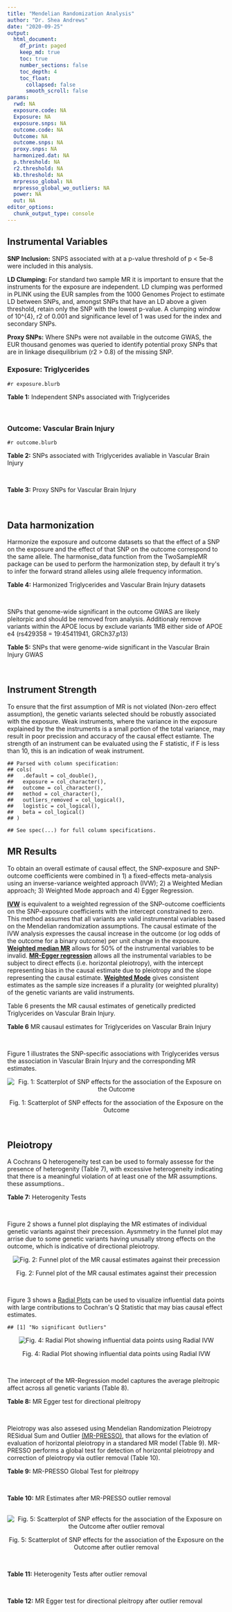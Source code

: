 ```yaml
---
title: "Mendelian Randomization Analysis"
author: "Dr. Shea Andrews"
date: "2020-09-25"
output:
  html_document:
    df_print: paged
    keep_md: true
    toc: true
    number_sections: false
    toc_depth: 4
    toc_float:
      collapsed: false
      smooth_scroll: false
params:
  rwd: NA
  exposure.code: NA
  Exposure: NA
  exposure.snps: NA
  outcome.code: NA
  Outcome: NA
  outcome.snps: NA
  proxy.snps: NA
  harmonized.dat: NA
  p.threshold: NA
  r2.threshold: NA
  kb.threshold: NA
  mrpresso_global: NA
  mrpresso_global_wo_outliers: NA
  power: NA
  out: NA
editor_options:
  chunk_output_type: console
---
```







## Instrumental Variables
**SNP Inclusion:** SNPS associated with at a p-value threshold of p < 5e-8 were included in this analysis.
<br>

**LD Clumping:** For standard two sample MR it is important to ensure that the instruments for the exposure are independent. LD clumping was performed in PLINK using the EUR samples from the 1000 Genomes Project to estimate LD between SNPs, and, amongst SNPs that have an LD above a given threshold, retain only the SNP with the lowest p-value. A clumping window of 10^{4}, r2 of 0.001 and significance level of 1 was used for the index and secondary SNPs.
<br>

**Proxy SNPs:** Where SNPs were not available in the outcome GWAS, the EUR thousand genomes was queried to identify potential proxy SNPs that are in linkage disequilibrium (r2 > 0.8) of the missing SNP.
<br>

### Exposure: Triglycerides
`#r exposure.blurb`
<br>

**Table 1:** Independent SNPs associated with Triglycerides
<div data-pagedtable="false">
  <script data-pagedtable-source type="application/json">
{"columns":[{"label":["SNP"],"name":[1],"type":["chr"],"align":["left"]},{"label":["CHROM"],"name":[2],"type":["dbl"],"align":["right"]},{"label":["POS"],"name":[3],"type":["dbl"],"align":["right"]},{"label":["REF"],"name":[4],"type":["chr"],"align":["left"]},{"label":["ALT"],"name":[5],"type":["chr"],"align":["left"]},{"label":["AF"],"name":[6],"type":["dbl"],"align":["right"]},{"label":["BETA"],"name":[7],"type":["dbl"],"align":["right"]},{"label":["SE"],"name":[8],"type":["dbl"],"align":["right"]},{"label":["Z"],"name":[9],"type":["dbl"],"align":["right"]},{"label":["P"],"name":[10],"type":["dbl"],"align":["right"]},{"label":["N"],"name":[11],"type":["dbl"],"align":["right"]},{"label":["TRAIT"],"name":[12],"type":["chr"],"align":["left"]}],"data":[{"1":"rs12748152","2":"1","3":"27138393","4":"C","5":"T","6":"0.0683714","7":"0.0372","8":"0.0059","9":"6.305085","10":"1.100e-09","11":"177761.5","12":"Triglycerides"},{"1":"rs17513135","2":"1","3":"40035686","4":"C","5":"T","6":"0.2500000","7":"0.0220","8":"0.0039","9":"5.641026","10":"1.633e-08","11":"174742.0","12":"Triglycerides"},{"1":"rs4587594","2":"1","3":"63133930","4":"G","5":"A","6":"0.3032340","7":"-0.0694","8":"0.0035","9":"-19.828600","10":"3.503e-82","11":"177772.0","12":"Triglycerides"},{"1":"rs1321257","2":"1","3":"230305312","4":"G","5":"A","6":"0.6400070","7":"-0.0402","8":"0.0034","9":"-11.823500","10":"5.986e-31","11":"177757.9","12":"Triglycerides"},{"1":"rs676210","2":"2","3":"21231524","4":"G","5":"A","6":"0.2314110","7":"-0.0733","8":"0.0039","9":"-18.794900","10":"3.284e-71","11":"177782.0","12":"Triglycerides"},{"1":"rs1260326","2":"2","3":"27730940","4":"T","5":"C","6":"0.6136610","7":"-0.1148","8":"0.0034","9":"-33.764700","10":"2.290e-239","11":"177765.0","12":"Triglycerides"},{"1":"rs13389219","2":"2","3":"165528876","4":"C","5":"T","6":"0.4034550","7":"-0.0271","8":"0.0034","9":"-7.970590","10":"2.598e-15","11":"177782.9","12":"Triglycerides"},{"1":"rs2972146","2":"2","3":"227100698","4":"G","5":"T","6":"0.6309740","7":"0.0281","8":"0.0034","9":"8.264706","10":"2.974e-15","11":"174703.9","12":"Triglycerides"},{"1":"rs10440120","2":"3","3":"12486964","4":"C","5":"A","6":"0.1655080","7":"-0.0306","8":"0.0044","9":"-6.954550","10":"5.343e-11","11":"174886.1","12":"Triglycerides"},{"1":"rs645040","2":"3","3":"135926622","4":"G","5":"T","6":"0.8208850","7":"0.0293","8":"0.0040","9":"7.325000","10":"1.830e-12","11":"177779.0","12":"Triglycerides"},{"1":"rs6831256","2":"4","3":"3473139","4":"A","5":"G","6":"0.3971880","7":"0.0258","8":"0.0035","9":"7.371429","10":"1.602e-12","11":"177494.9","12":"Triglycerides"},{"1":"rs442177","2":"4","3":"88030261","4":"G","5":"T","6":"0.5364790","7":"0.0309","8":"0.0033","9":"9.363636","10":"1.316e-18","11":"177798.0","12":"Triglycerides"},{"1":"rs9686661","2":"5","3":"55861786","4":"C","5":"T","6":"0.1487860","7":"0.0379","8":"0.0044","9":"8.613636","10":"2.541e-16","11":"177050.0","12":"Triglycerides"},{"1":"rs6882076","2":"5","3":"156390297","4":"T","5":"C","6":"0.6327160","7":"0.0286","8":"0.0035","9":"8.171429","10":"1.513e-15","11":"177778.0","12":"Triglycerides"},{"1":"rs2239520","2":"6","3":"31088922","4":"G","5":"A","6":"0.3906190","7":"-0.0236","8":"0.0037","9":"-6.378380","10":"4.144e-10","11":"151047.0","12":"Triglycerides"},{"1":"rs2247056","2":"6","3":"31265490","4":"T","5":"C","6":"0.7218780","7":"0.0378","8":"0.0039","9":"9.692308","10":"3.861e-21","11":"174062.0","12":"Triglycerides"},{"1":"rs998584","2":"6","3":"43757896","4":"C","5":"A","6":"0.4905450","7":"0.0293","8":"0.0037","9":"7.918919","10":"3.424e-15","11":"174573.0","12":"Triglycerides"},{"1":"rs719726","2":"6","3":"127414801","4":"C","5":"T","6":"0.5999630","7":"0.0199","8":"0.0035","9":"5.685714","10":"2.486e-08","11":"168319.0","12":"Triglycerides"},{"1":"rs634869","2":"6","3":"139831757","4":"T","5":"C","6":"0.5747460","7":"-0.0272","8":"0.0033","9":"-8.242420","10":"1.776e-14","11":"177755.0","12":"Triglycerides"},{"1":"rs2665357","2":"6","3":"160848167","4":"A","5":"C","6":"0.5193360","7":"0.0212","8":"0.0033","9":"6.424242","10":"8.327e-10","11":"172850.0","12":"Triglycerides"},{"1":"rs4719841","2":"7","3":"25997536","4":"A","5":"G","6":"0.4108890","7":"0.0232","8":"0.0034","9":"6.823529","10":"8.864e-11","11":"177774.9","12":"Triglycerides"},{"1":"rs11974409","2":"7","3":"72989390","4":"A","5":"G","6":"0.1816990","7":"-0.0899","8":"0.0042","9":"-21.404800","10":"1.360e-100","11":"177786.0","12":"Triglycerides"},{"1":"rs38855","2":"7","3":"116358044","4":"A","5":"G","6":"0.4712940","7":"-0.0187","8":"0.0033","9":"-5.666670","10":"2.109e-08","11":"177825.0","12":"Triglycerides"},{"1":"rs287621","2":"7","3":"130435181","4":"T","5":"C","6":"0.7140010","7":"-0.0222","8":"0.0037","9":"-6.000000","10":"7.671e-09","11":"177813.0","12":"Triglycerides"},{"1":"rs6995541","2":"8","3":"10671260","4":"A","5":"G","6":"0.2336240","7":"0.0265","8":"0.0037","9":"7.162162","10":"1.343e-12","11":"177486.0","12":"Triglycerides"},{"1":"rs12676857","2":"8","3":"18266572","4":"T","5":"C","6":"0.1436090","7":"0.0332","8":"0.0046","9":"7.217391","10":"7.291e-12","11":"177732.0","12":"Triglycerides"},{"1":"rs12678919","2":"8","3":"19844222","4":"A","5":"G","6":"0.0681239","7":"-0.1702","8":"0.0056","9":"-30.392900","10":"1.820e-199","11":"177749.9","12":"Triglycerides"},{"1":"rs4738684","2":"8","3":"59393273","4":"A","5":"G","6":"0.6075010","7":"-0.0205","8":"0.0035","9":"-5.857140","10":"8.819e-09","11":"177790.0","12":"Triglycerides"},{"1":"rs2954022","2":"8","3":"126482621","4":"C","5":"A","6":"0.5114630","7":"-0.0780","8":"0.0033","9":"-23.636400","10":"2.230e-113","11":"177750.0","12":"Triglycerides"},{"1":"rs1832007","2":"10","3":"5254847","4":"A","5":"G","6":"0.1247280","7":"-0.0327","8":"0.0047","9":"-6.957450","10":"1.718e-12","11":"177504.0","12":"Triglycerides"},{"1":"rs10761762","2":"10","3":"65184717","4":"T","5":"C","6":"0.4990900","7":"-0.0270","8":"0.0033","9":"-8.181820","10":"1.061e-17","11":"177823.0","12":"Triglycerides"},{"1":"rs2068888","2":"10","3":"94839642","4":"G","5":"A","6":"0.4735120","7":"-0.0241","8":"0.0034","9":"-7.088240","10":"1.682e-11","11":"177712.0","12":"Triglycerides"},{"1":"rs2250802","2":"10","3":"113921354","4":"G","5":"A","6":"0.7334790","7":"0.0230","8":"0.0037","9":"6.216216","10":"1.210e-10","11":"174733.9","12":"Triglycerides"},{"1":"rs10501321","2":"11","3":"47294626","4":"T","5":"C","6":"0.3212210","7":"-0.0216","8":"0.0035","9":"-6.171430","10":"1.412e-08","11":"177680.0","12":"Triglycerides"},{"1":"rs174535","2":"11","3":"61551356","4":"T","5":"C","6":"0.3609590","7":"0.0470","8":"0.0034","9":"13.823529","10":"1.733e-41","11":"177772.9","12":"Triglycerides"},{"1":"rs11820504","2":"11","3":"116529442","4":"T","5":"C","6":"0.1807930","7":"0.0604","8":"0.0044","9":"13.727273","10":"1.095e-39","11":"172813.0","12":"Triglycerides"},{"1":"rs10790162","2":"11","3":"116639104","4":"A","5":"G","6":"0.9306210","7":"-0.2305","8":"0.0065","9":"-35.461500","10":"1.100e-249","11":"177771.1","12":"Triglycerides"},{"1":"rs11613352","2":"12","3":"57792580","4":"C","5":"T","6":"0.2251730","7":"-0.0280","8":"0.0039","9":"-7.179490","10":"9.397e-14","11":"177799.0","12":"Triglycerides"},{"1":"rs11057408","2":"12","3":"124464836","4":"G","5":"T","6":"0.3253360","7":"-0.0258","8":"0.0035","9":"-7.371430","10":"2.049e-12","11":"174454.0","12":"Triglycerides"},{"1":"rs16948098","2":"15","3":"44219607","4":"G","5":"A","6":"0.0370102","7":"0.0800","8":"0.0089","9":"8.988764","10":"4.838e-17","11":"163328.2","12":"Triglycerides"},{"1":"rs2043085","2":"15","3":"58680954","4":"T","5":"C","6":"0.6610970","7":"-0.0327","8":"0.0034","9":"-9.617650","10":"7.809e-20","11":"176147.0","12":"Triglycerides"},{"1":"rs588136","2":"15","3":"58730498","4":"C","5":"T","6":"0.7867110","7":"-0.0495","8":"0.0041","9":"-12.073200","10":"3.365e-30","11":"176173.0","12":"Triglycerides"},{"1":"rs3198697","2":"16","3":"15129940","4":"C","5":"T","6":"0.3839030","7":"-0.0198","8":"0.0034","9":"-5.823530","10":"2.207e-08","11":"175934.1","12":"Triglycerides"},{"1":"rs749671","2":"16","3":"31088347","4":"G","5":"A","6":"0.3477070","7":"-0.0211","8":"0.0034","9":"-6.205880","10":"6.106e-10","11":"176205.1","12":"Triglycerides"},{"1":"rs1800775","2":"16","3":"56995236","4":"C","5":"A","6":"0.5121820","7":"-0.0396","8":"0.0035","9":"-11.314300","10":"1.332e-26","11":"172715.0","12":"Triglycerides"},{"1":"rs8077889","2":"17","3":"41878166","4":"A","5":"C","6":"0.1884530","7":"0.0252","8":"0.0042","9":"6.000000","10":"9.879e-09","11":"176194.0","12":"Triglycerides"},{"1":"rs7248104","2":"19","3":"7224431","4":"G","5":"A","6":"0.4124030","7":"-0.0222","8":"0.0034","9":"-6.529410","10":"5.045e-10","11":"176083.0","12":"Triglycerides"},{"1":"rs10401969","2":"19","3":"19407718","4":"T","5":"C","6":"0.0710134","7":"-0.1210","8":"0.0065","9":"-18.615400","10":"9.702e-70","11":"176172.7","12":"Triglycerides"},{"1":"rs731839","2":"19","3":"33899065","4":"G","5":"A","6":"0.6709000","7":"-0.0224","8":"0.0036","9":"-6.222220","10":"2.651e-09","11":"176161.1","12":"Triglycerides"},{"1":"rs439401","2":"19","3":"45414451","4":"T","5":"C","6":"0.6390100","7":"0.0659","8":"0.0038","9":"17.342105","10":"1.423e-66","11":"152584.0","12":"Triglycerides"},{"1":"rs3760627","2":"19","3":"45457180","4":"T","5":"C","6":"0.4941460","7":"0.0189","8":"0.0034","9":"5.558824","10":"5.293e-09","11":"176200.9","12":"Triglycerides"},{"1":"rs6029143","2":"20","3":"39118662","4":"C","5":"T","6":"0.0446137","7":"-0.0388","8":"0.0071","9":"-5.464790","10":"4.933e-08","11":"176256.9","12":"Triglycerides"},{"1":"rs4810479","2":"20","3":"44545048","4":"C","5":"T","6":"0.7471790","7":"-0.0474","8":"0.0038","9":"-12.473700","10":"2.067e-34","11":"176191.9","12":"Triglycerides"},{"1":"rs3761445","2":"22","3":"38595411","4":"G","5":"A","6":"0.6132420","7":"0.0232","8":"0.0034","9":"6.823529","10":"8.062e-12","11":"175846.1","12":"Triglycerides"}],"options":{"columns":{"min":{},"max":[10]},"rows":{"min":[10],"max":[10]},"pages":{}}}
  </script>
</div>
<br>

### Outcome: Vascular Brain Injury
`#r outcome.blurb`
<br>

**Table 2:** SNPs associated with Triglycerides avaliable in Vascular Brain Injury
<div data-pagedtable="false">
  <script data-pagedtable-source type="application/json">
{"columns":[{"label":["SNP"],"name":[1],"type":["chr"],"align":["left"]},{"label":["CHROM"],"name":[2],"type":["dbl"],"align":["right"]},{"label":["POS"],"name":[3],"type":["dbl"],"align":["right"]},{"label":["REF"],"name":[4],"type":["chr"],"align":["left"]},{"label":["ALT"],"name":[5],"type":["chr"],"align":["left"]},{"label":["AF"],"name":[6],"type":["dbl"],"align":["right"]},{"label":["BETA"],"name":[7],"type":["dbl"],"align":["right"]},{"label":["SE"],"name":[8],"type":["dbl"],"align":["right"]},{"label":["Z"],"name":[9],"type":["dbl"],"align":["right"]},{"label":["P"],"name":[10],"type":["dbl"],"align":["right"]},{"label":["N"],"name":[11],"type":["dbl"],"align":["right"]},{"label":["TRAIT"],"name":[12],"type":["chr"],"align":["left"]}],"data":[{"1":"rs12748152","2":"1","3":"27138393","4":"C","5":"T","6":"0.0746","7":"-0.1693","8":"0.1137","9":"-1.48900616","10":"0.13660","11":"2764","12":"Vascular_Brain_Injury"},{"1":"rs17513135","2":"1","3":"40035686","4":"C","5":"T","6":"0.2320","7":"-0.0384","8":"0.0676","9":"-0.56804734","10":"0.56990","11":"2764","12":"Vascular_Brain_Injury"},{"1":"rs4587594","2":"1","3":"63133930","4":"G","5":"A","6":"0.3336","7":"0.1480","8":"0.0616","9":"2.40259740","10":"0.01618","11":"2764","12":"Vascular_Brain_Injury"},{"1":"rs1321257","2":"1","3":"230305312","4":"G","5":"A","6":"0.6157","7":"0.0276","8":"0.0607","9":"0.45469522","10":"0.64930","11":"2764","12":"Vascular_Brain_Injury"},{"1":"rs676210","2":"2","3":"21231524","4":"G","5":"A","6":"0.2123","7":"0.0731","8":"0.0689","9":"1.06095791","10":"0.28880","11":"2764","12":"Vascular_Brain_Injury"},{"1":"rs1260326","2":"2","3":"27730940","4":"T","5":"C","6":"0.5776","7":"-0.0650","8":"0.0582","9":"-1.11684000","10":"0.26410","11":"2764","12":"Vascular_Brain_Injury"},{"1":"rs13389219","2":"2","3":"165528876","4":"C","5":"T","6":"0.3907","7":"0.1012","8":"0.0589","9":"1.71816638","10":"0.08553","11":"2764","12":"Vascular_Brain_Injury"},{"1":"rs2972146","2":"2","3":"227100698","4":"G","5":"T","6":"0.6416","7":"-0.0408","8":"0.0597","9":"-0.68341709","10":"0.49460","11":"2764","12":"Vascular_Brain_Injury"},{"1":"rs10440120","2":"3","3":"12486964","4":"C","5":"A","6":"0.1658","7":"-0.0029","8":"0.0775","9":"-0.03741935","10":"0.97020","11":"2764","12":"Vascular_Brain_Injury"},{"1":"rs6831256","2":"4","3":"3473139","4":"A","5":"G","6":"0.4262","7":"0.0326","8":"0.0582","9":"0.56013700","10":"0.57600","11":"2764","12":"Vascular_Brain_Injury"},{"1":"rs442177","2":"4","3":"88030261","4":"G","5":"T","6":"0.6073","7":"-0.1170","8":"0.0590","9":"-1.98305085","10":"0.04744","11":"2764","12":"Vascular_Brain_Injury"},{"1":"rs9686661","2":"5","3":"55861786","4":"C","5":"T","6":"0.1934","7":"0.0278","8":"0.0741","9":"0.37516869","10":"0.70740","11":"2764","12":"Vascular_Brain_Injury"},{"1":"rs6882076","2":"5","3":"156390297","4":"T","5":"C","6":"0.6490","7":"0.0043","8":"0.0609","9":"0.07060760","10":"0.94420","11":"2764","12":"Vascular_Brain_Injury"},{"1":"rs2239520","2":"6","3":"31088922","4":"G","5":"A","6":"0.4102","7":"-0.0976","8":"0.0611","9":"-1.59738134","10":"0.10980","11":"2764","12":"Vascular_Brain_Injury"},{"1":"rs2247056","2":"6","3":"31265490","4":"T","5":"C","6":"0.7403","7":"-0.1202","8":"0.0714","9":"-1.68347000","10":"0.09232","11":"2764","12":"Vascular_Brain_Injury"},{"1":"rs998584","2":"6","3":"43757896","4":"C","5":"A","6":"0.4843","7":"0.0424","8":"0.0672","9":"0.63095238","10":"0.52770","11":"2764","12":"Vascular_Brain_Injury"},{"1":"rs719726","2":"6","3":"127414801","4":"C","5":"T","6":"0.5595","7":"-0.0413","8":"0.0596","9":"-0.69295302","10":"0.48880","11":"2764","12":"Vascular_Brain_Injury"},{"1":"rs634869","2":"6","3":"139831757","4":"T","5":"C","6":"0.5946","7":"0.0648","8":"0.0587","9":"1.10392000","10":"0.26960","11":"2764","12":"Vascular_Brain_Injury"},{"1":"rs2665357","2":"6","3":"160848167","4":"A","5":"C","6":"0.4982","7":"-0.0145","8":"0.0576","9":"-0.25173600","10":"0.80080","11":"2764","12":"Vascular_Brain_Injury"},{"1":"rs4719841","2":"7","3":"25997536","4":"A","5":"G","6":"0.4086","7":"0.0096","8":"0.0574","9":"0.16724700","10":"0.86690","11":"2764","12":"Vascular_Brain_Injury"},{"1":"rs11974409","2":"7","3":"72989390","4":"A","5":"G","6":"0.1898","7":"0.0014","8":"0.0743","9":"0.01884250","10":"0.98460","11":"2764","12":"Vascular_Brain_Injury"},{"1":"rs38855","2":"7","3":"116358044","4":"A","5":"G","6":"0.4697","7":"-0.0690","8":"0.0576","9":"-1.19792000","10":"0.23050","11":"2764","12":"Vascular_Brain_Injury"},{"1":"rs287621","2":"7","3":"130435181","4":"T","5":"C","6":"0.7164","7":"0.0561","8":"0.0664","9":"0.84488000","10":"0.39790","11":"2764","12":"Vascular_Brain_Injury"},{"1":"rs6995541","2":"8","3":"10671260","4":"A","5":"G","6":"0.3318","7":"0.0512","8":"0.0639","9":"0.80125200","10":"0.42280","11":"2764","12":"Vascular_Brain_Injury"},{"1":"rs12676857","2":"8","3":"18266572","4":"T","5":"C","6":"0.1468","7":"-0.0795","8":"0.0834","9":"-0.95323700","10":"0.34050","11":"2764","12":"Vascular_Brain_Injury"},{"1":"rs12678919","2":"8","3":"19844222","4":"A","5":"G","6":"0.0947","7":"-0.1608","8":"0.1001","9":"-1.60639000","10":"0.10810","11":"2764","12":"Vascular_Brain_Injury"},{"1":"rs2954022","2":"8","3":"126482621","4":"C","5":"A","6":"0.4605","7":"0.0288","8":"0.0588","9":"0.48979592","10":"0.62400","11":"2764","12":"Vascular_Brain_Injury"},{"1":"rs1832007","2":"10","3":"5254847","4":"A","5":"G","6":"0.1396","7":"-0.1436","8":"0.0830","9":"-1.73012000","10":"0.08368","11":"2764","12":"Vascular_Brain_Injury"},{"1":"rs10761762","2":"10","3":"65184717","4":"T","5":"C","6":"0.4830","7":"-0.0683","8":"0.0580","9":"-1.17759000","10":"0.23890","11":"2764","12":"Vascular_Brain_Injury"},{"1":"rs2068888","2":"10","3":"94839642","4":"G","5":"A","6":"0.4476","7":"0.0261","8":"0.0585","9":"0.44615385","10":"0.65530","11":"2764","12":"Vascular_Brain_Injury"},{"1":"rs2250802","2":"10","3":"113921354","4":"G","5":"A","6":"0.7073","7":"0.0467","8":"0.0625","9":"0.74720000","10":"0.45540","11":"2764","12":"Vascular_Brain_Injury"},{"1":"rs10501321","2":"11","3":"47294626","4":"T","5":"C","6":"0.3062","7":"-0.0791","8":"0.0634","9":"-1.24763000","10":"0.21200","11":"2764","12":"Vascular_Brain_Injury"},{"1":"rs174535","2":"11","3":"61551356","4":"T","5":"C","6":"0.3421","7":"-0.0752","8":"0.0612","9":"-1.22876000","10":"0.21890","11":"2764","12":"Vascular_Brain_Injury"},{"1":"rs11820504","2":"11","3":"116529442","4":"T","5":"C","6":"0.1764","7":"-0.0772","8":"0.0773","9":"-0.99870600","10":"0.31780","11":"2764","12":"Vascular_Brain_Injury"},{"1":"rs10790162","2":"11","3":"116639104","4":"A","5":"G","6":"0.9312","7":"0.0340","8":"0.1187","9":"0.28643600","10":"0.77460","11":"2764","12":"Vascular_Brain_Injury"},{"1":"rs11613352","2":"12","3":"57792580","4":"C","5":"T","6":"0.2369","7":"-0.0309","8":"0.0676","9":"-0.45710059","10":"0.64800","11":"2764","12":"Vascular_Brain_Injury"},{"1":"rs11057408","2":"12","3":"124464836","4":"G","5":"T","6":"0.3425","7":"-0.0270","8":"0.0604","9":"-0.44701987","10":"0.65520","11":"2764","12":"Vascular_Brain_Injury"},{"1":"rs16948098","2":"15","3":"44219607","4":"G","5":"A","6":"0.0457","7":"-0.0966","8":"0.1425","9":"-0.67789474","10":"0.49800","11":"2764","12":"Vascular_Brain_Injury"},{"1":"rs2043085","2":"15","3":"58680954","4":"T","5":"C","6":"0.6366","7":"0.0216","8":"0.0597","9":"0.36180900","10":"0.71740","11":"2764","12":"Vascular_Brain_Injury"},{"1":"rs588136","2":"15","3":"58730498","4":"C","5":"T","6":"0.7921","7":"-0.0809","8":"0.0714","9":"-1.13305322","10":"0.25690","11":"2764","12":"Vascular_Brain_Injury"},{"1":"rs3198697","2":"16","3":"15129940","4":"C","5":"T","6":"0.4176","7":"-0.0347","8":"0.0581","9":"-0.59724613","10":"0.54990","11":"2764","12":"Vascular_Brain_Injury"},{"1":"rs749671","2":"16","3":"31088347","4":"G","5":"A","6":"0.3976","7":"0.0348","8":"0.0590","9":"0.58983051","10":"0.55540","11":"2764","12":"Vascular_Brain_Injury"},{"1":"rs1800775","2":"16","3":"56995236","4":"C","5":"A","6":"0.4953","7":"0.0022","8":"0.0570","9":"0.03859649","10":"0.96890","11":"2764","12":"Vascular_Brain_Injury"},{"1":"rs8077889","2":"17","3":"41878166","4":"A","5":"C","6":"0.2230","7":"-0.1643","8":"0.0719","9":"-2.28512000","10":"0.02223","11":"2764","12":"Vascular_Brain_Injury"},{"1":"rs7248104","2":"19","3":"7224431","4":"G","5":"A","6":"0.4061","7":"0.0230","8":"0.0584","9":"0.39383562","10":"0.69410","11":"2764","12":"Vascular_Brain_Injury"},{"1":"rs10401969","2":"19","3":"19407718","4":"T","5":"C","6":"0.0692","7":"-0.2437","8":"0.3483","9":"-0.69968400","10":"0.48410","11":"2764","12":"Vascular_Brain_Injury"},{"1":"rs731839","2":"19","3":"33899065","4":"G","5":"A","6":"0.6636","7":"-0.0167","8":"0.0616","9":"-0.27110390","10":"0.78620","11":"2764","12":"Vascular_Brain_Injury"},{"1":"rs439401","2":"19","3":"45414451","4":"T","5":"C","6":"0.7145","7":"-0.0879","8":"0.0650","9":"-1.35231000","10":"0.17660","11":"2764","12":"Vascular_Brain_Injury"},{"1":"rs3760627","2":"19","3":"45457180","4":"T","5":"C","6":"0.4758","7":"0.0136","8":"0.0560","9":"0.24285700","10":"0.80830","11":"2764","12":"Vascular_Brain_Injury"},{"1":"rs6029143","2":"20","3":"39118662","4":"C","5":"T","6":"0.0731","7":"-0.0431","8":"0.1127","9":"-0.38243123","10":"0.70210","11":"2764","12":"Vascular_Brain_Injury"},{"1":"rs4810479","2":"20","3":"44545048","4":"C","5":"T","6":"0.7373","7":"0.0250","8":"0.0657","9":"0.38051750","10":"0.70410","11":"2764","12":"Vascular_Brain_Injury"},{"1":"rs3761445","2":"22","3":"38595411","4":"G","5":"A","6":"0.6056","7":"0.0314","8":"0.0583","9":"0.53859348","10":"0.58980","11":"2764","12":"Vascular_Brain_Injury"},{"1":"rs645040","2":"NA","3":"NA","4":"NA","5":"NA","6":"NA","7":"NA","8":"NA","9":"NA","10":"NA","11":"NA","12":"NA"},{"1":"rs4738684","2":"NA","3":"NA","4":"NA","5":"NA","6":"NA","7":"NA","8":"NA","9":"NA","10":"NA","11":"NA","12":"NA"}],"options":{"columns":{"min":{},"max":[10]},"rows":{"min":[10],"max":[10]},"pages":{}}}
  </script>
</div>
<br>

**Table 3:** Proxy SNPs for Vascular Brain Injury
<div data-pagedtable="false">
  <script data-pagedtable-source type="application/json">
{"columns":[{"label":["target_snp"],"name":[1],"type":["chr"],"align":["left"]},{"label":["proxy_snp"],"name":[2],"type":["chr"],"align":["left"]},{"label":["ld.r2"],"name":[3],"type":["dbl"],"align":["right"]},{"label":["Dprime"],"name":[4],"type":["dbl"],"align":["right"]},{"label":["PHASE"],"name":[5],"type":["chr"],"align":["left"]},{"label":["X12"],"name":[6],"type":["lgl"],"align":["right"]},{"label":["CHROM"],"name":[7],"type":["dbl"],"align":["right"]},{"label":["POS"],"name":[8],"type":["dbl"],"align":["right"]},{"label":["REF.proxy"],"name":[9],"type":["chr"],"align":["left"]},{"label":["ALT.proxy"],"name":[10],"type":["chr"],"align":["left"]},{"label":["AF"],"name":[11],"type":["dbl"],"align":["right"]},{"label":["BETA"],"name":[12],"type":["dbl"],"align":["right"]},{"label":["SE"],"name":[13],"type":["dbl"],"align":["right"]},{"label":["Z"],"name":[14],"type":["dbl"],"align":["right"]},{"label":["P"],"name":[15],"type":["dbl"],"align":["right"]},{"label":["N"],"name":[16],"type":["dbl"],"align":["right"]},{"label":["TRAIT"],"name":[17],"type":["chr"],"align":["left"]},{"label":["ref"],"name":[18],"type":["chr"],"align":["left"]},{"label":["ref.proxy"],"name":[19],"type":["chr"],"align":["left"]},{"label":["alt"],"name":[20],"type":["chr"],"align":["left"]},{"label":["alt.proxy"],"name":[21],"type":["chr"],"align":["left"]},{"label":["ALT"],"name":[22],"type":["chr"],"align":["left"]},{"label":["REF"],"name":[23],"type":["chr"],"align":["left"]},{"label":["proxy.outcome"],"name":[24],"type":["lgl"],"align":["right"]}],"data":[{"1":"rs645040","2":"rs687339","3":"0.983172","4":"0.994344","5":"GC/TT","6":"NA","7":"3","8":"135932359","9":"C","10":"T","11":"0.7680","12":"-0.0290","13":"0.0676","14":"-0.4289941","15":"0.6679","16":"2764","17":"Vascular_Brain_Injury","18":"G","19":"C","20":"T","21":"T","22":"T","23":"G","24":"TRUE"},{"1":"rs4738684","2":"rs9297994","3":"1.000000","4":"1.000000","5":"AG/GA","6":"NA","7":"8","8":"59392324","9":"G","10":"A","11":"0.6573","12":"0.0149","13":"0.0609","14":"0.2446634","15":"0.8073","16":"2764","17":"Vascular_Brain_Injury","18":"A","19":"G","20":"G","21":"A","22":"G","23":"A","24":"TRUE"}],"options":{"columns":{"min":{},"max":[10]},"rows":{"min":[10],"max":[10]},"pages":{}}}
  </script>
</div>
<br>

## Data harmonization
Harmonize the exposure and outcome datasets so that the effect of a SNP on the exposure and the effect of that SNP on the outcome correspond to the same allele. The harmonise_data function from the TwoSampleMR package can be used to perform the harmonization step, by default it try's to infer the forward strand alleles using allele frequency information.
<br>

**Table 4:** Harmonized Triglycerides and Vascular Brain Injury datasets
<div data-pagedtable="false">
  <script data-pagedtable-source type="application/json">
{"columns":[{"label":["SNP"],"name":[1],"type":["chr"],"align":["left"]},{"label":["effect_allele.exposure"],"name":[2],"type":["chr"],"align":["left"]},{"label":["other_allele.exposure"],"name":[3],"type":["chr"],"align":["left"]},{"label":["effect_allele.outcome"],"name":[4],"type":["chr"],"align":["left"]},{"label":["other_allele.outcome"],"name":[5],"type":["chr"],"align":["left"]},{"label":["beta.exposure"],"name":[6],"type":["dbl"],"align":["right"]},{"label":["beta.outcome"],"name":[7],"type":["dbl"],"align":["right"]},{"label":["eaf.exposure"],"name":[8],"type":["dbl"],"align":["right"]},{"label":["eaf.outcome"],"name":[9],"type":["dbl"],"align":["right"]},{"label":["remove"],"name":[10],"type":["lgl"],"align":["right"]},{"label":["palindromic"],"name":[11],"type":["lgl"],"align":["right"]},{"label":["ambiguous"],"name":[12],"type":["lgl"],"align":["right"]},{"label":["id.outcome"],"name":[13],"type":["chr"],"align":["left"]},{"label":["chr.outcome"],"name":[14],"type":["dbl"],"align":["right"]},{"label":["pos.outcome"],"name":[15],"type":["dbl"],"align":["right"]},{"label":["se.outcome"],"name":[16],"type":["dbl"],"align":["right"]},{"label":["z.outcome"],"name":[17],"type":["dbl"],"align":["right"]},{"label":["pval.outcome"],"name":[18],"type":["dbl"],"align":["right"]},{"label":["samplesize.outcome"],"name":[19],"type":["dbl"],"align":["right"]},{"label":["outcome"],"name":[20],"type":["chr"],"align":["left"]},{"label":["mr_keep.outcome"],"name":[21],"type":["lgl"],"align":["right"]},{"label":["pval_origin.outcome"],"name":[22],"type":["chr"],"align":["left"]},{"label":["chr.exposure"],"name":[23],"type":["dbl"],"align":["right"]},{"label":["pos.exposure"],"name":[24],"type":["dbl"],"align":["right"]},{"label":["se.exposure"],"name":[25],"type":["dbl"],"align":["right"]},{"label":["z.exposure"],"name":[26],"type":["dbl"],"align":["right"]},{"label":["pval.exposure"],"name":[27],"type":["dbl"],"align":["right"]},{"label":["samplesize.exposure"],"name":[28],"type":["dbl"],"align":["right"]},{"label":["exposure"],"name":[29],"type":["chr"],"align":["left"]},{"label":["mr_keep.exposure"],"name":[30],"type":["lgl"],"align":["right"]},{"label":["pval_origin.exposure"],"name":[31],"type":["chr"],"align":["left"]},{"label":["id.exposure"],"name":[32],"type":["chr"],"align":["left"]},{"label":["action"],"name":[33],"type":["dbl"],"align":["right"]},{"label":["mr_keep"],"name":[34],"type":["lgl"],"align":["right"]},{"label":["pt"],"name":[35],"type":["dbl"],"align":["right"]},{"label":["pleitropy_keep"],"name":[36],"type":["lgl"],"align":["right"]},{"label":["mrpresso_RSSobs"],"name":[37],"type":["lgl"],"align":["right"]},{"label":["mrpresso_pval"],"name":[38],"type":["lgl"],"align":["right"]},{"label":["mrpresso_keep"],"name":[39],"type":["lgl"],"align":["right"]}],"data":[{"1":"rs10401969","2":"C","3":"T","4":"C","5":"T","6":"-0.1210","7":"-0.2437","8":"0.0710134","9":"0.0692","10":"FALSE","11":"FALSE","12":"FALSE","13":"fo2A8Y","14":"19","15":"19407718","16":"0.3483","17":"-0.69968400","18":"0.48410","19":"2764","20":"Beecham2014vbiany","21":"TRUE","22":"reported","23":"19","24":"19407718","25":"0.0065","26":"-18.615400","27":"9.702e-70","28":"176172.7","29":"Willer2013tg","30":"TRUE","31":"reported","32":"WbqEZh","33":"2","34":"TRUE","35":"5e-08","36":"TRUE","37":"NA","38":"NA","39":"TRUE"},{"1":"rs10440120","2":"A","3":"C","4":"A","5":"C","6":"-0.0306","7":"-0.0029","8":"0.1655080","9":"0.1658","10":"FALSE","11":"FALSE","12":"FALSE","13":"fo2A8Y","14":"3","15":"12486964","16":"0.0775","17":"-0.03741935","18":"0.97020","19":"2764","20":"Beecham2014vbiany","21":"TRUE","22":"reported","23":"3","24":"12486964","25":"0.0044","26":"-6.954550","27":"5.343e-11","28":"174886.1","29":"Willer2013tg","30":"TRUE","31":"reported","32":"WbqEZh","33":"2","34":"TRUE","35":"5e-08","36":"TRUE","37":"NA","38":"NA","39":"TRUE"},{"1":"rs10501321","2":"C","3":"T","4":"C","5":"T","6":"-0.0216","7":"-0.0791","8":"0.3212210","9":"0.3062","10":"FALSE","11":"FALSE","12":"FALSE","13":"fo2A8Y","14":"11","15":"47294626","16":"0.0634","17":"-1.24763000","18":"0.21200","19":"2764","20":"Beecham2014vbiany","21":"TRUE","22":"reported","23":"11","24":"47294626","25":"0.0035","26":"-6.171430","27":"1.412e-08","28":"177680.0","29":"Willer2013tg","30":"TRUE","31":"reported","32":"WbqEZh","33":"2","34":"TRUE","35":"5e-08","36":"TRUE","37":"NA","38":"NA","39":"TRUE"},{"1":"rs10761762","2":"C","3":"T","4":"C","5":"T","6":"-0.0270","7":"-0.0683","8":"0.4990900","9":"0.4830","10":"FALSE","11":"FALSE","12":"FALSE","13":"fo2A8Y","14":"10","15":"65184717","16":"0.0580","17":"-1.17759000","18":"0.23890","19":"2764","20":"Beecham2014vbiany","21":"TRUE","22":"reported","23":"10","24":"65184717","25":"0.0033","26":"-8.181820","27":"1.061e-17","28":"177823.0","29":"Willer2013tg","30":"TRUE","31":"reported","32":"WbqEZh","33":"2","34":"TRUE","35":"5e-08","36":"TRUE","37":"NA","38":"NA","39":"TRUE"},{"1":"rs10790162","2":"G","3":"A","4":"G","5":"A","6":"-0.2305","7":"0.0340","8":"0.9306210","9":"0.9312","10":"FALSE","11":"FALSE","12":"FALSE","13":"fo2A8Y","14":"11","15":"116639104","16":"0.1187","17":"0.28643600","18":"0.77460","19":"2764","20":"Beecham2014vbiany","21":"TRUE","22":"reported","23":"11","24":"116639104","25":"0.0065","26":"-35.461500","27":"1.000e-200","28":"177771.1","29":"Willer2013tg","30":"TRUE","31":"reported","32":"WbqEZh","33":"2","34":"TRUE","35":"5e-08","36":"TRUE","37":"NA","38":"NA","39":"TRUE"},{"1":"rs11057408","2":"T","3":"G","4":"T","5":"G","6":"-0.0258","7":"-0.0270","8":"0.3253360","9":"0.3425","10":"FALSE","11":"FALSE","12":"FALSE","13":"fo2A8Y","14":"12","15":"124464836","16":"0.0604","17":"-0.44701987","18":"0.65520","19":"2764","20":"Beecham2014vbiany","21":"TRUE","22":"reported","23":"12","24":"124464836","25":"0.0035","26":"-7.371430","27":"2.049e-12","28":"174454.0","29":"Willer2013tg","30":"TRUE","31":"reported","32":"WbqEZh","33":"2","34":"TRUE","35":"5e-08","36":"TRUE","37":"NA","38":"NA","39":"TRUE"},{"1":"rs11613352","2":"T","3":"C","4":"T","5":"C","6":"-0.0280","7":"-0.0309","8":"0.2251730","9":"0.2369","10":"FALSE","11":"FALSE","12":"FALSE","13":"fo2A8Y","14":"12","15":"57792580","16":"0.0676","17":"-0.45710059","18":"0.64800","19":"2764","20":"Beecham2014vbiany","21":"TRUE","22":"reported","23":"12","24":"57792580","25":"0.0039","26":"-7.179490","27":"9.397e-14","28":"177799.0","29":"Willer2013tg","30":"TRUE","31":"reported","32":"WbqEZh","33":"2","34":"TRUE","35":"5e-08","36":"TRUE","37":"NA","38":"NA","39":"TRUE"},{"1":"rs11820504","2":"C","3":"T","4":"C","5":"T","6":"0.0604","7":"-0.0772","8":"0.1807930","9":"0.1764","10":"FALSE","11":"FALSE","12":"FALSE","13":"fo2A8Y","14":"11","15":"116529442","16":"0.0773","17":"-0.99870600","18":"0.31780","19":"2764","20":"Beecham2014vbiany","21":"TRUE","22":"reported","23":"11","24":"116529442","25":"0.0044","26":"13.727273","27":"1.095e-39","28":"172813.0","29":"Willer2013tg","30":"TRUE","31":"reported","32":"WbqEZh","33":"2","34":"TRUE","35":"5e-08","36":"TRUE","37":"NA","38":"NA","39":"TRUE"},{"1":"rs11974409","2":"G","3":"A","4":"G","5":"A","6":"-0.0899","7":"0.0014","8":"0.1816990","9":"0.1898","10":"FALSE","11":"FALSE","12":"FALSE","13":"fo2A8Y","14":"7","15":"72989390","16":"0.0743","17":"0.01884250","18":"0.98460","19":"2764","20":"Beecham2014vbiany","21":"TRUE","22":"reported","23":"7","24":"72989390","25":"0.0042","26":"-21.404800","27":"1.360e-100","28":"177786.0","29":"Willer2013tg","30":"TRUE","31":"reported","32":"WbqEZh","33":"2","34":"TRUE","35":"5e-08","36":"TRUE","37":"NA","38":"NA","39":"TRUE"},{"1":"rs1260326","2":"C","3":"T","4":"C","5":"T","6":"-0.1148","7":"-0.0650","8":"0.6136610","9":"0.5776","10":"FALSE","11":"FALSE","12":"FALSE","13":"fo2A8Y","14":"2","15":"27730940","16":"0.0582","17":"-1.11684000","18":"0.26410","19":"2764","20":"Beecham2014vbiany","21":"TRUE","22":"reported","23":"2","24":"27730940","25":"0.0034","26":"-33.764700","27":"1.000e-200","28":"177765.0","29":"Willer2013tg","30":"TRUE","31":"reported","32":"WbqEZh","33":"2","34":"TRUE","35":"5e-08","36":"TRUE","37":"NA","38":"NA","39":"TRUE"},{"1":"rs12676857","2":"C","3":"T","4":"C","5":"T","6":"0.0332","7":"-0.0795","8":"0.1436090","9":"0.1468","10":"FALSE","11":"FALSE","12":"FALSE","13":"fo2A8Y","14":"8","15":"18266572","16":"0.0834","17":"-0.95323700","18":"0.34050","19":"2764","20":"Beecham2014vbiany","21":"TRUE","22":"reported","23":"8","24":"18266572","25":"0.0046","26":"7.217391","27":"7.291e-12","28":"177732.0","29":"Willer2013tg","30":"TRUE","31":"reported","32":"WbqEZh","33":"2","34":"TRUE","35":"5e-08","36":"TRUE","37":"NA","38":"NA","39":"TRUE"},{"1":"rs12678919","2":"G","3":"A","4":"G","5":"A","6":"-0.1702","7":"-0.1608","8":"0.0681239","9":"0.0947","10":"FALSE","11":"FALSE","12":"FALSE","13":"fo2A8Y","14":"8","15":"19844222","16":"0.1001","17":"-1.60639000","18":"0.10810","19":"2764","20":"Beecham2014vbiany","21":"TRUE","22":"reported","23":"8","24":"19844222","25":"0.0056","26":"-30.392900","27":"1.820e-199","28":"177749.9","29":"Willer2013tg","30":"TRUE","31":"reported","32":"WbqEZh","33":"2","34":"TRUE","35":"5e-08","36":"TRUE","37":"NA","38":"NA","39":"TRUE"},{"1":"rs12748152","2":"T","3":"C","4":"T","5":"C","6":"0.0372","7":"-0.1693","8":"0.0683714","9":"0.0746","10":"FALSE","11":"FALSE","12":"FALSE","13":"fo2A8Y","14":"1","15":"27138393","16":"0.1137","17":"-1.48900616","18":"0.13660","19":"2764","20":"Beecham2014vbiany","21":"TRUE","22":"reported","23":"1","24":"27138393","25":"0.0059","26":"6.305085","27":"1.100e-09","28":"177761.5","29":"Willer2013tg","30":"TRUE","31":"reported","32":"WbqEZh","33":"2","34":"TRUE","35":"5e-08","36":"TRUE","37":"NA","38":"NA","39":"TRUE"},{"1":"rs1321257","2":"A","3":"G","4":"A","5":"G","6":"-0.0402","7":"0.0276","8":"0.6400070","9":"0.6157","10":"FALSE","11":"FALSE","12":"FALSE","13":"fo2A8Y","14":"1","15":"230305312","16":"0.0607","17":"0.45469522","18":"0.64930","19":"2764","20":"Beecham2014vbiany","21":"TRUE","22":"reported","23":"1","24":"230305312","25":"0.0034","26":"-11.823500","27":"5.986e-31","28":"177757.9","29":"Willer2013tg","30":"TRUE","31":"reported","32":"WbqEZh","33":"2","34":"TRUE","35":"5e-08","36":"TRUE","37":"NA","38":"NA","39":"TRUE"},{"1":"rs13389219","2":"T","3":"C","4":"T","5":"C","6":"-0.0271","7":"0.1012","8":"0.4034550","9":"0.3907","10":"FALSE","11":"FALSE","12":"FALSE","13":"fo2A8Y","14":"2","15":"165528876","16":"0.0589","17":"1.71816638","18":"0.08553","19":"2764","20":"Beecham2014vbiany","21":"TRUE","22":"reported","23":"2","24":"165528876","25":"0.0034","26":"-7.970590","27":"2.598e-15","28":"177782.9","29":"Willer2013tg","30":"TRUE","31":"reported","32":"WbqEZh","33":"2","34":"TRUE","35":"5e-08","36":"TRUE","37":"NA","38":"NA","39":"TRUE"},{"1":"rs16948098","2":"A","3":"G","4":"A","5":"G","6":"0.0800","7":"-0.0966","8":"0.0370102","9":"0.0457","10":"FALSE","11":"FALSE","12":"FALSE","13":"fo2A8Y","14":"15","15":"44219607","16":"0.1425","17":"-0.67789474","18":"0.49800","19":"2764","20":"Beecham2014vbiany","21":"TRUE","22":"reported","23":"15","24":"44219607","25":"0.0089","26":"8.988764","27":"4.838e-17","28":"163328.2","29":"Willer2013tg","30":"TRUE","31":"reported","32":"WbqEZh","33":"2","34":"TRUE","35":"5e-08","36":"TRUE","37":"NA","38":"NA","39":"TRUE"},{"1":"rs174535","2":"C","3":"T","4":"C","5":"T","6":"0.0470","7":"-0.0752","8":"0.3609590","9":"0.3421","10":"FALSE","11":"FALSE","12":"FALSE","13":"fo2A8Y","14":"11","15":"61551356","16":"0.0612","17":"-1.22876000","18":"0.21890","19":"2764","20":"Beecham2014vbiany","21":"TRUE","22":"reported","23":"11","24":"61551356","25":"0.0034","26":"13.823529","27":"1.733e-41","28":"177772.9","29":"Willer2013tg","30":"TRUE","31":"reported","32":"WbqEZh","33":"2","34":"TRUE","35":"5e-08","36":"TRUE","37":"NA","38":"NA","39":"TRUE"},{"1":"rs17513135","2":"T","3":"C","4":"T","5":"C","6":"0.0220","7":"-0.0384","8":"0.2500000","9":"0.2320","10":"FALSE","11":"FALSE","12":"FALSE","13":"fo2A8Y","14":"1","15":"40035686","16":"0.0676","17":"-0.56804734","18":"0.56990","19":"2764","20":"Beecham2014vbiany","21":"TRUE","22":"reported","23":"1","24":"40035686","25":"0.0039","26":"5.641026","27":"1.633e-08","28":"174742.0","29":"Willer2013tg","30":"TRUE","31":"reported","32":"WbqEZh","33":"2","34":"TRUE","35":"5e-08","36":"TRUE","37":"NA","38":"NA","39":"TRUE"},{"1":"rs1800775","2":"A","3":"C","4":"A","5":"C","6":"-0.0396","7":"0.0022","8":"0.5121820","9":"0.4953","10":"FALSE","11":"FALSE","12":"FALSE","13":"fo2A8Y","14":"16","15":"56995236","16":"0.0570","17":"0.03859649","18":"0.96890","19":"2764","20":"Beecham2014vbiany","21":"TRUE","22":"reported","23":"16","24":"56995236","25":"0.0035","26":"-11.314300","27":"1.332e-26","28":"172715.0","29":"Willer2013tg","30":"TRUE","31":"reported","32":"WbqEZh","33":"2","34":"TRUE","35":"5e-08","36":"TRUE","37":"NA","38":"NA","39":"TRUE"},{"1":"rs1832007","2":"G","3":"A","4":"G","5":"A","6":"-0.0327","7":"-0.1436","8":"0.1247280","9":"0.1396","10":"FALSE","11":"FALSE","12":"FALSE","13":"fo2A8Y","14":"10","15":"5254847","16":"0.0830","17":"-1.73012000","18":"0.08368","19":"2764","20":"Beecham2014vbiany","21":"TRUE","22":"reported","23":"10","24":"5254847","25":"0.0047","26":"-6.957450","27":"1.718e-12","28":"177504.0","29":"Willer2013tg","30":"TRUE","31":"reported","32":"WbqEZh","33":"2","34":"TRUE","35":"5e-08","36":"TRUE","37":"NA","38":"NA","39":"TRUE"},{"1":"rs2043085","2":"C","3":"T","4":"C","5":"T","6":"-0.0327","7":"0.0216","8":"0.6610970","9":"0.6366","10":"FALSE","11":"FALSE","12":"FALSE","13":"fo2A8Y","14":"15","15":"58680954","16":"0.0597","17":"0.36180900","18":"0.71740","19":"2764","20":"Beecham2014vbiany","21":"TRUE","22":"reported","23":"15","24":"58680954","25":"0.0034","26":"-9.617650","27":"7.809e-20","28":"176147.0","29":"Willer2013tg","30":"TRUE","31":"reported","32":"WbqEZh","33":"2","34":"TRUE","35":"5e-08","36":"TRUE","37":"NA","38":"NA","39":"TRUE"},{"1":"rs2068888","2":"A","3":"G","4":"A","5":"G","6":"-0.0241","7":"0.0261","8":"0.4735120","9":"0.4476","10":"FALSE","11":"FALSE","12":"FALSE","13":"fo2A8Y","14":"10","15":"94839642","16":"0.0585","17":"0.44615385","18":"0.65530","19":"2764","20":"Beecham2014vbiany","21":"TRUE","22":"reported","23":"10","24":"94839642","25":"0.0034","26":"-7.088240","27":"1.682e-11","28":"177712.0","29":"Willer2013tg","30":"TRUE","31":"reported","32":"WbqEZh","33":"2","34":"TRUE","35":"5e-08","36":"TRUE","37":"NA","38":"NA","39":"TRUE"},{"1":"rs2239520","2":"A","3":"G","4":"A","5":"G","6":"-0.0236","7":"-0.0976","8":"0.3906190","9":"0.4102","10":"FALSE","11":"FALSE","12":"FALSE","13":"fo2A8Y","14":"6","15":"31088922","16":"0.0611","17":"-1.59738134","18":"0.10980","19":"2764","20":"Beecham2014vbiany","21":"TRUE","22":"reported","23":"6","24":"31088922","25":"0.0037","26":"-6.378380","27":"4.144e-10","28":"151047.0","29":"Willer2013tg","30":"TRUE","31":"reported","32":"WbqEZh","33":"2","34":"TRUE","35":"5e-08","36":"TRUE","37":"NA","38":"NA","39":"TRUE"},{"1":"rs2247056","2":"C","3":"T","4":"C","5":"T","6":"0.0378","7":"-0.1202","8":"0.7218780","9":"0.7403","10":"FALSE","11":"FALSE","12":"FALSE","13":"fo2A8Y","14":"6","15":"31265490","16":"0.0714","17":"-1.68347000","18":"0.09232","19":"2764","20":"Beecham2014vbiany","21":"TRUE","22":"reported","23":"6","24":"31265490","25":"0.0039","26":"9.692308","27":"3.861e-21","28":"174062.0","29":"Willer2013tg","30":"TRUE","31":"reported","32":"WbqEZh","33":"2","34":"TRUE","35":"5e-08","36":"TRUE","37":"NA","38":"NA","39":"TRUE"},{"1":"rs2250802","2":"A","3":"G","4":"A","5":"G","6":"0.0230","7":"0.0467","8":"0.7334790","9":"0.7073","10":"FALSE","11":"FALSE","12":"FALSE","13":"fo2A8Y","14":"10","15":"113921354","16":"0.0625","17":"0.74720000","18":"0.45540","19":"2764","20":"Beecham2014vbiany","21":"TRUE","22":"reported","23":"10","24":"113921354","25":"0.0037","26":"6.216216","27":"1.210e-10","28":"174733.9","29":"Willer2013tg","30":"TRUE","31":"reported","32":"WbqEZh","33":"2","34":"TRUE","35":"5e-08","36":"TRUE","37":"NA","38":"NA","39":"TRUE"},{"1":"rs2665357","2":"C","3":"A","4":"C","5":"A","6":"0.0212","7":"-0.0145","8":"0.5193360","9":"0.4982","10":"FALSE","11":"FALSE","12":"FALSE","13":"fo2A8Y","14":"6","15":"160848167","16":"0.0576","17":"-0.25173600","18":"0.80080","19":"2764","20":"Beecham2014vbiany","21":"TRUE","22":"reported","23":"6","24":"160848167","25":"0.0033","26":"6.424242","27":"8.327e-10","28":"172850.0","29":"Willer2013tg","30":"TRUE","31":"reported","32":"WbqEZh","33":"2","34":"TRUE","35":"5e-08","36":"TRUE","37":"NA","38":"NA","39":"TRUE"},{"1":"rs287621","2":"C","3":"T","4":"C","5":"T","6":"-0.0222","7":"0.0561","8":"0.7140010","9":"0.7164","10":"FALSE","11":"FALSE","12":"FALSE","13":"fo2A8Y","14":"7","15":"130435181","16":"0.0664","17":"0.84488000","18":"0.39790","19":"2764","20":"Beecham2014vbiany","21":"TRUE","22":"reported","23":"7","24":"130435181","25":"0.0037","26":"-6.000000","27":"7.671e-09","28":"177813.0","29":"Willer2013tg","30":"TRUE","31":"reported","32":"WbqEZh","33":"2","34":"TRUE","35":"5e-08","36":"TRUE","37":"NA","38":"NA","39":"TRUE"},{"1":"rs2954022","2":"A","3":"C","4":"A","5":"C","6":"-0.0780","7":"0.0288","8":"0.5114630","9":"0.4605","10":"FALSE","11":"FALSE","12":"FALSE","13":"fo2A8Y","14":"8","15":"126482621","16":"0.0588","17":"0.48979592","18":"0.62400","19":"2764","20":"Beecham2014vbiany","21":"TRUE","22":"reported","23":"8","24":"126482621","25":"0.0033","26":"-23.636400","27":"2.230e-113","28":"177750.0","29":"Willer2013tg","30":"TRUE","31":"reported","32":"WbqEZh","33":"2","34":"TRUE","35":"5e-08","36":"TRUE","37":"NA","38":"NA","39":"TRUE"},{"1":"rs2972146","2":"T","3":"G","4":"T","5":"G","6":"0.0281","7":"-0.0408","8":"0.6309740","9":"0.6416","10":"FALSE","11":"FALSE","12":"FALSE","13":"fo2A8Y","14":"2","15":"227100698","16":"0.0597","17":"-0.68341709","18":"0.49460","19":"2764","20":"Beecham2014vbiany","21":"TRUE","22":"reported","23":"2","24":"227100698","25":"0.0034","26":"8.264706","27":"2.974e-15","28":"174703.9","29":"Willer2013tg","30":"TRUE","31":"reported","32":"WbqEZh","33":"2","34":"TRUE","35":"5e-08","36":"TRUE","37":"NA","38":"NA","39":"TRUE"},{"1":"rs3198697","2":"T","3":"C","4":"T","5":"C","6":"-0.0198","7":"-0.0347","8":"0.3839030","9":"0.4176","10":"FALSE","11":"FALSE","12":"FALSE","13":"fo2A8Y","14":"16","15":"15129940","16":"0.0581","17":"-0.59724613","18":"0.54990","19":"2764","20":"Beecham2014vbiany","21":"TRUE","22":"reported","23":"16","24":"15129940","25":"0.0034","26":"-5.823530","27":"2.207e-08","28":"175934.1","29":"Willer2013tg","30":"TRUE","31":"reported","32":"WbqEZh","33":"2","34":"TRUE","35":"5e-08","36":"TRUE","37":"NA","38":"NA","39":"TRUE"},{"1":"rs3760627","2":"C","3":"T","4":"C","5":"T","6":"0.0189","7":"0.0136","8":"0.4941460","9":"0.4758","10":"FALSE","11":"FALSE","12":"FALSE","13":"fo2A8Y","14":"19","15":"45457180","16":"0.0560","17":"0.24285700","18":"0.80830","19":"2764","20":"Beecham2014vbiany","21":"TRUE","22":"reported","23":"19","24":"45457180","25":"0.0034","26":"5.558824","27":"5.293e-09","28":"176200.9","29":"Willer2013tg","30":"TRUE","31":"reported","32":"WbqEZh","33":"2","34":"TRUE","35":"5e-08","36":"TRUE","37":"NA","38":"NA","39":"TRUE"},{"1":"rs3761445","2":"A","3":"G","4":"A","5":"G","6":"0.0232","7":"0.0314","8":"0.6132420","9":"0.6056","10":"FALSE","11":"FALSE","12":"FALSE","13":"fo2A8Y","14":"22","15":"38595411","16":"0.0583","17":"0.53859348","18":"0.58980","19":"2764","20":"Beecham2014vbiany","21":"TRUE","22":"reported","23":"22","24":"38595411","25":"0.0034","26":"6.823529","27":"8.062e-12","28":"175846.1","29":"Willer2013tg","30":"TRUE","31":"reported","32":"WbqEZh","33":"2","34":"TRUE","35":"5e-08","36":"TRUE","37":"NA","38":"NA","39":"TRUE"},{"1":"rs38855","2":"G","3":"A","4":"G","5":"A","6":"-0.0187","7":"-0.0690","8":"0.4712940","9":"0.4697","10":"FALSE","11":"FALSE","12":"FALSE","13":"fo2A8Y","14":"7","15":"116358044","16":"0.0576","17":"-1.19792000","18":"0.23050","19":"2764","20":"Beecham2014vbiany","21":"TRUE","22":"reported","23":"7","24":"116358044","25":"0.0033","26":"-5.666670","27":"2.109e-08","28":"177825.0","29":"Willer2013tg","30":"TRUE","31":"reported","32":"WbqEZh","33":"2","34":"TRUE","35":"5e-08","36":"TRUE","37":"NA","38":"NA","39":"TRUE"},{"1":"rs439401","2":"C","3":"T","4":"C","5":"T","6":"0.0659","7":"-0.0879","8":"0.6390100","9":"0.7145","10":"FALSE","11":"FALSE","12":"FALSE","13":"fo2A8Y","14":"19","15":"45414451","16":"0.0650","17":"-1.35231000","18":"0.17660","19":"2764","20":"Beecham2014vbiany","21":"TRUE","22":"reported","23":"19","24":"45414451","25":"0.0038","26":"17.342105","27":"1.423e-66","28":"152584.0","29":"Willer2013tg","30":"TRUE","31":"reported","32":"WbqEZh","33":"2","34":"TRUE","35":"5e-08","36":"TRUE","37":"NA","38":"NA","39":"TRUE"},{"1":"rs442177","2":"T","3":"G","4":"T","5":"G","6":"0.0309","7":"-0.1170","8":"0.5364790","9":"0.6073","10":"FALSE","11":"FALSE","12":"FALSE","13":"fo2A8Y","14":"4","15":"88030261","16":"0.0590","17":"-1.98305085","18":"0.04744","19":"2764","20":"Beecham2014vbiany","21":"TRUE","22":"reported","23":"4","24":"88030261","25":"0.0033","26":"9.363636","27":"1.316e-18","28":"177798.0","29":"Willer2013tg","30":"TRUE","31":"reported","32":"WbqEZh","33":"2","34":"TRUE","35":"5e-08","36":"TRUE","37":"NA","38":"NA","39":"TRUE"},{"1":"rs4587594","2":"A","3":"G","4":"A","5":"G","6":"-0.0694","7":"0.1480","8":"0.3032340","9":"0.3336","10":"FALSE","11":"FALSE","12":"FALSE","13":"fo2A8Y","14":"1","15":"63133930","16":"0.0616","17":"2.40259740","18":"0.01618","19":"2764","20":"Beecham2014vbiany","21":"TRUE","22":"reported","23":"1","24":"63133930","25":"0.0035","26":"-19.828600","27":"3.503e-82","28":"177772.0","29":"Willer2013tg","30":"TRUE","31":"reported","32":"WbqEZh","33":"2","34":"TRUE","35":"5e-08","36":"TRUE","37":"NA","38":"NA","39":"TRUE"},{"1":"rs4719841","2":"G","3":"A","4":"G","5":"A","6":"0.0232","7":"0.0096","8":"0.4108890","9":"0.4086","10":"FALSE","11":"FALSE","12":"FALSE","13":"fo2A8Y","14":"7","15":"25997536","16":"0.0574","17":"0.16724700","18":"0.86690","19":"2764","20":"Beecham2014vbiany","21":"TRUE","22":"reported","23":"7","24":"25997536","25":"0.0034","26":"6.823529","27":"8.864e-11","28":"177774.9","29":"Willer2013tg","30":"TRUE","31":"reported","32":"WbqEZh","33":"2","34":"TRUE","35":"5e-08","36":"TRUE","37":"NA","38":"NA","39":"TRUE"},{"1":"rs4738684","2":"G","3":"A","4":"G","5":"A","6":"-0.0205","7":"0.0149","8":"0.6075010","9":"0.6573","10":"FALSE","11":"FALSE","12":"FALSE","13":"fo2A8Y","14":"8","15":"59392324","16":"0.0609","17":"0.24466338","18":"0.80730","19":"2764","20":"Beecham2014vbiany","21":"TRUE","22":"reported","23":"8","24":"59393273","25":"0.0035","26":"-5.857140","27":"8.819e-09","28":"177790.0","29":"Willer2013tg","30":"TRUE","31":"reported","32":"WbqEZh","33":"2","34":"TRUE","35":"5e-08","36":"TRUE","37":"NA","38":"NA","39":"TRUE"},{"1":"rs4810479","2":"T","3":"C","4":"T","5":"C","6":"-0.0474","7":"0.0250","8":"0.7471790","9":"0.7373","10":"FALSE","11":"FALSE","12":"FALSE","13":"fo2A8Y","14":"20","15":"44545048","16":"0.0657","17":"0.38051750","18":"0.70410","19":"2764","20":"Beecham2014vbiany","21":"TRUE","22":"reported","23":"20","24":"44545048","25":"0.0038","26":"-12.473700","27":"2.067e-34","28":"176191.9","29":"Willer2013tg","30":"TRUE","31":"reported","32":"WbqEZh","33":"2","34":"TRUE","35":"5e-08","36":"TRUE","37":"NA","38":"NA","39":"TRUE"},{"1":"rs588136","2":"T","3":"C","4":"T","5":"C","6":"-0.0495","7":"-0.0809","8":"0.7867110","9":"0.7921","10":"FALSE","11":"FALSE","12":"FALSE","13":"fo2A8Y","14":"15","15":"58730498","16":"0.0714","17":"-1.13305322","18":"0.25690","19":"2764","20":"Beecham2014vbiany","21":"TRUE","22":"reported","23":"15","24":"58730498","25":"0.0041","26":"-12.073200","27":"3.365e-30","28":"176173.0","29":"Willer2013tg","30":"TRUE","31":"reported","32":"WbqEZh","33":"2","34":"TRUE","35":"5e-08","36":"TRUE","37":"NA","38":"NA","39":"TRUE"},{"1":"rs6029143","2":"T","3":"C","4":"T","5":"C","6":"-0.0388","7":"-0.0431","8":"0.0446137","9":"0.0731","10":"FALSE","11":"FALSE","12":"FALSE","13":"fo2A8Y","14":"20","15":"39118662","16":"0.1127","17":"-0.38243123","18":"0.70210","19":"2764","20":"Beecham2014vbiany","21":"TRUE","22":"reported","23":"20","24":"39118662","25":"0.0071","26":"-5.464790","27":"4.933e-08","28":"176256.9","29":"Willer2013tg","30":"TRUE","31":"reported","32":"WbqEZh","33":"2","34":"TRUE","35":"5e-08","36":"TRUE","37":"NA","38":"NA","39":"TRUE"},{"1":"rs634869","2":"C","3":"T","4":"C","5":"T","6":"-0.0272","7":"0.0648","8":"0.5747460","9":"0.5946","10":"FALSE","11":"FALSE","12":"FALSE","13":"fo2A8Y","14":"6","15":"139831757","16":"0.0587","17":"1.10392000","18":"0.26960","19":"2764","20":"Beecham2014vbiany","21":"TRUE","22":"reported","23":"6","24":"139831757","25":"0.0033","26":"-8.242420","27":"1.776e-14","28":"177755.0","29":"Willer2013tg","30":"TRUE","31":"reported","32":"WbqEZh","33":"2","34":"TRUE","35":"5e-08","36":"TRUE","37":"NA","38":"NA","39":"TRUE"},{"1":"rs645040","2":"T","3":"G","4":"T","5":"G","6":"0.0293","7":"-0.0290","8":"0.8208850","9":"0.7680","10":"FALSE","11":"FALSE","12":"FALSE","13":"fo2A8Y","14":"3","15":"135932359","16":"0.0676","17":"-0.42899408","18":"0.66790","19":"2764","20":"Beecham2014vbiany","21":"TRUE","22":"reported","23":"3","24":"135926622","25":"0.0040","26":"7.325000","27":"1.830e-12","28":"177779.0","29":"Willer2013tg","30":"TRUE","31":"reported","32":"WbqEZh","33":"2","34":"TRUE","35":"5e-08","36":"TRUE","37":"NA","38":"NA","39":"TRUE"},{"1":"rs676210","2":"A","3":"G","4":"A","5":"G","6":"-0.0733","7":"0.0731","8":"0.2314110","9":"0.2123","10":"FALSE","11":"FALSE","12":"FALSE","13":"fo2A8Y","14":"2","15":"21231524","16":"0.0689","17":"1.06095791","18":"0.28880","19":"2764","20":"Beecham2014vbiany","21":"TRUE","22":"reported","23":"2","24":"21231524","25":"0.0039","26":"-18.794900","27":"3.284e-71","28":"177782.0","29":"Willer2013tg","30":"TRUE","31":"reported","32":"WbqEZh","33":"2","34":"TRUE","35":"5e-08","36":"TRUE","37":"NA","38":"NA","39":"TRUE"},{"1":"rs6831256","2":"G","3":"A","4":"G","5":"A","6":"0.0258","7":"0.0326","8":"0.3971880","9":"0.4262","10":"FALSE","11":"FALSE","12":"FALSE","13":"fo2A8Y","14":"4","15":"3473139","16":"0.0582","17":"0.56013700","18":"0.57600","19":"2764","20":"Beecham2014vbiany","21":"TRUE","22":"reported","23":"4","24":"3473139","25":"0.0035","26":"7.371429","27":"1.602e-12","28":"177494.9","29":"Willer2013tg","30":"TRUE","31":"reported","32":"WbqEZh","33":"2","34":"TRUE","35":"5e-08","36":"TRUE","37":"NA","38":"NA","39":"TRUE"},{"1":"rs6882076","2":"C","3":"T","4":"C","5":"T","6":"0.0286","7":"0.0043","8":"0.6327160","9":"0.6490","10":"FALSE","11":"FALSE","12":"FALSE","13":"fo2A8Y","14":"5","15":"156390297","16":"0.0609","17":"0.07060760","18":"0.94420","19":"2764","20":"Beecham2014vbiany","21":"TRUE","22":"reported","23":"5","24":"156390297","25":"0.0035","26":"8.171429","27":"1.513e-15","28":"177778.0","29":"Willer2013tg","30":"TRUE","31":"reported","32":"WbqEZh","33":"2","34":"TRUE","35":"5e-08","36":"TRUE","37":"NA","38":"NA","39":"TRUE"},{"1":"rs6995541","2":"G","3":"A","4":"G","5":"A","6":"0.0265","7":"0.0512","8":"0.2336240","9":"0.3318","10":"FALSE","11":"FALSE","12":"FALSE","13":"fo2A8Y","14":"8","15":"10671260","16":"0.0639","17":"0.80125200","18":"0.42280","19":"2764","20":"Beecham2014vbiany","21":"TRUE","22":"reported","23":"8","24":"10671260","25":"0.0037","26":"7.162162","27":"1.343e-12","28":"177486.0","29":"Willer2013tg","30":"TRUE","31":"reported","32":"WbqEZh","33":"2","34":"TRUE","35":"5e-08","36":"TRUE","37":"NA","38":"NA","39":"TRUE"},{"1":"rs719726","2":"T","3":"C","4":"T","5":"C","6":"0.0199","7":"-0.0413","8":"0.5999630","9":"0.5595","10":"FALSE","11":"FALSE","12":"FALSE","13":"fo2A8Y","14":"6","15":"127414801","16":"0.0596","17":"-0.69295302","18":"0.48880","19":"2764","20":"Beecham2014vbiany","21":"TRUE","22":"reported","23":"6","24":"127414801","25":"0.0035","26":"5.685714","27":"2.486e-08","28":"168319.0","29":"Willer2013tg","30":"TRUE","31":"reported","32":"WbqEZh","33":"2","34":"TRUE","35":"5e-08","36":"TRUE","37":"NA","38":"NA","39":"TRUE"},{"1":"rs7248104","2":"A","3":"G","4":"A","5":"G","6":"-0.0222","7":"0.0230","8":"0.4124030","9":"0.4061","10":"FALSE","11":"FALSE","12":"FALSE","13":"fo2A8Y","14":"19","15":"7224431","16":"0.0584","17":"0.39383562","18":"0.69410","19":"2764","20":"Beecham2014vbiany","21":"TRUE","22":"reported","23":"19","24":"7224431","25":"0.0034","26":"-6.529410","27":"5.045e-10","28":"176083.0","29":"Willer2013tg","30":"TRUE","31":"reported","32":"WbqEZh","33":"2","34":"TRUE","35":"5e-08","36":"TRUE","37":"NA","38":"NA","39":"TRUE"},{"1":"rs731839","2":"A","3":"G","4":"A","5":"G","6":"-0.0224","7":"-0.0167","8":"0.6709000","9":"0.6636","10":"FALSE","11":"FALSE","12":"FALSE","13":"fo2A8Y","14":"19","15":"33899065","16":"0.0616","17":"-0.27110390","18":"0.78620","19":"2764","20":"Beecham2014vbiany","21":"TRUE","22":"reported","23":"19","24":"33899065","25":"0.0036","26":"-6.222220","27":"2.651e-09","28":"176161.1","29":"Willer2013tg","30":"TRUE","31":"reported","32":"WbqEZh","33":"2","34":"TRUE","35":"5e-08","36":"TRUE","37":"NA","38":"NA","39":"TRUE"},{"1":"rs749671","2":"A","3":"G","4":"A","5":"G","6":"-0.0211","7":"0.0348","8":"0.3477070","9":"0.3976","10":"FALSE","11":"FALSE","12":"FALSE","13":"fo2A8Y","14":"16","15":"31088347","16":"0.0590","17":"0.58983051","18":"0.55540","19":"2764","20":"Beecham2014vbiany","21":"TRUE","22":"reported","23":"16","24":"31088347","25":"0.0034","26":"-6.205880","27":"6.106e-10","28":"176205.1","29":"Willer2013tg","30":"TRUE","31":"reported","32":"WbqEZh","33":"2","34":"TRUE","35":"5e-08","36":"TRUE","37":"NA","38":"NA","39":"TRUE"},{"1":"rs8077889","2":"C","3":"A","4":"C","5":"A","6":"0.0252","7":"-0.1643","8":"0.1884530","9":"0.2230","10":"FALSE","11":"FALSE","12":"FALSE","13":"fo2A8Y","14":"17","15":"41878166","16":"0.0719","17":"-2.28512000","18":"0.02223","19":"2764","20":"Beecham2014vbiany","21":"TRUE","22":"reported","23":"17","24":"41878166","25":"0.0042","26":"6.000000","27":"9.879e-09","28":"176194.0","29":"Willer2013tg","30":"TRUE","31":"reported","32":"WbqEZh","33":"2","34":"TRUE","35":"5e-08","36":"TRUE","37":"NA","38":"NA","39":"TRUE"},{"1":"rs9686661","2":"T","3":"C","4":"T","5":"C","6":"0.0379","7":"0.0278","8":"0.1487860","9":"0.1934","10":"FALSE","11":"FALSE","12":"FALSE","13":"fo2A8Y","14":"5","15":"55861786","16":"0.0741","17":"0.37516869","18":"0.70740","19":"2764","20":"Beecham2014vbiany","21":"TRUE","22":"reported","23":"5","24":"55861786","25":"0.0044","26":"8.613636","27":"2.541e-16","28":"177050.0","29":"Willer2013tg","30":"TRUE","31":"reported","32":"WbqEZh","33":"2","34":"TRUE","35":"5e-08","36":"TRUE","37":"NA","38":"NA","39":"TRUE"},{"1":"rs998584","2":"A","3":"C","4":"A","5":"C","6":"0.0293","7":"0.0424","8":"0.4905450","9":"0.4843","10":"FALSE","11":"FALSE","12":"FALSE","13":"fo2A8Y","14":"6","15":"43757896","16":"0.0672","17":"0.63095238","18":"0.52770","19":"2764","20":"Beecham2014vbiany","21":"TRUE","22":"reported","23":"6","24":"43757896","25":"0.0037","26":"7.918919","27":"3.424e-15","28":"174573.0","29":"Willer2013tg","30":"TRUE","31":"reported","32":"WbqEZh","33":"2","34":"TRUE","35":"5e-08","36":"TRUE","37":"NA","38":"NA","39":"TRUE"}],"options":{"columns":{"min":{},"max":[10]},"rows":{"min":[10],"max":[10]},"pages":{}}}
  </script>
</div>
<br>

SNPs that genome-wide significant in the outcome GWAS are likely pleitorpic and should be removed from analysis. Additionaly remove variants within the APOE locus by exclude variants 1MB either side of APOE e4 (rs429358 = 19:45411941, GRCh37.p13)
<br>


**Table 5:** SNPs that were genome-wide significant in the Vascular Brain Injury GWAS
<div data-pagedtable="false">
  <script data-pagedtable-source type="application/json">
{"columns":[{"label":["SNP"],"name":[1],"type":["chr"],"align":["left"]},{"label":["chr.outcome"],"name":[2],"type":["dbl"],"align":["right"]},{"label":["pos.outcome"],"name":[3],"type":["dbl"],"align":["right"]},{"label":["pval.exposure"],"name":[4],"type":["dbl"],"align":["right"]},{"label":["pval.outcome"],"name":[5],"type":["dbl"],"align":["right"]}],"data":[],"options":{"columns":{"min":{},"max":[10]},"rows":{"min":[10],"max":[10]},"pages":{}}}
  </script>
</div>
<br>


## Instrument Strength
To ensure that the first assumption of MR is not violated (Non-zero effect assumption), the genetic variants selected should be robustly associated with the exposure. Weak instruments, where the variance in the exposure explained by the the instruments is a small portion of the total variance, may result in poor precission and accuracy of the causal effect estiamte. The strength of an instrument can be evaluated using the F statistic, if F is less than 10, this is an indication of weak instrument.


```
## Parsed with column specification:
## cols(
##   .default = col_double(),
##   exposure = col_character(),
##   outcome = col_character(),
##   method = col_character(),
##   outliers_removed = col_logical(),
##   logistic = col_logical(),
##   beta = col_logical()
## )
```

```
## See spec(...) for full column specifications.
```

<div data-pagedtable="false">
  <script data-pagedtable-source type="application/json">
{"columns":[{"label":["outliers_removed"],"name":[1],"type":["lgl"],"align":["right"]},{"label":["pve.exposure"],"name":[2],"type":["dbl"],"align":["right"]},{"label":["F"],"name":[3],"type":["dbl"],"align":["right"]},{"label":["Alpha"],"name":[4],"type":["dbl"],"align":["right"]},{"label":["NCP"],"name":[5],"type":["dbl"],"align":["right"]},{"label":["Power"],"name":[6],"type":["dbl"],"align":["right"]}],"data":[{"1":"FALSE","2":"0.04698739","3":"172.1278","4":"0.05","5":"0.7635576","6":"0.1410072"}],"options":{"columns":{"min":{},"max":[10]},"rows":{"min":[10],"max":[10]},"pages":{}}}
  </script>
</div>

##  MR Results
To obtain an overall estimate of causal effect, the SNP-exposure and SNP-outcome coefficients were combined in 1) a fixed-effects meta-analysis using an inverse-variance weighted approach (IVW); 2) a Weighted Median approach; 3) Weighted Mode approach and 4) Egger Regression.


[**IVW**](https://doi.org/10.1002/gepi.21758) is equivalent to a weighted regression of the SNP-outcome coefficients on the SNP-exposure coefficients with the intercept constrained to zero. This method assumes that all variants are valid instrumental variables based on the Mendelian randomization assumptions. The causal estimate of the IVW analysis expresses the causal increase in the outcome (or log odds of the outcome for a binary outcome) per unit change in the exposure. [**Weighted median MR**](https://doi.org/10.1002/gepi.21965) allows for 50% of the instrumental variables to be invalid. [**MR-Egger regression**](https://doi.org/10.1093/ije/dyw220) allows all the instrumental variables to be subject to direct effects (i.e. horizontal pleiotropy), with the intercept representing bias in the causal estimate due to pleiotropy and the slope representing the causal estimate. [**Weighted Mode**](https://doi.org/10.1093/ije/dyx102) gives consistent estimates as the sample size increases if a plurality (or weighted plurality) of the genetic variants are valid instruments.
<br>



Table 6 presents the MR causal estimates of genetically predicted Triglycerides on Vascular Brain Injury.
<br>

**Table 6** MR causaul estimates for Triglycerides on Vascular Brain Injury
<div data-pagedtable="false">
  <script data-pagedtable-source type="application/json">
{"columns":[{"label":["id.exposure"],"name":[1],"type":["chr"],"align":["left"]},{"label":["id.outcome"],"name":[2],"type":["chr"],"align":["left"]},{"label":["outcome"],"name":[3],"type":["fctr"],"align":["left"]},{"label":["exposure"],"name":[4],"type":["fctr"],"align":["left"]},{"label":["method"],"name":[5],"type":["fctr"],"align":["left"]},{"label":["nsnp"],"name":[6],"type":["int"],"align":["right"]},{"label":["b"],"name":[7],"type":["dbl"],"align":["right"]},{"label":["se"],"name":[8],"type":["dbl"],"align":["right"]},{"label":["pval"],"name":[9],"type":["dbl"],"align":["right"]}],"data":[{"1":"WbqEZh","2":"fo2A8Y","3":"Beecham2014vbiany","4":"Willer2013tg","5":"Inverse variance weighted (fixed effects)","6":"54","7":"-0.18430852","8":"0.1921161","9":"0.3373775"},{"1":"WbqEZh","2":"fo2A8Y","3":"Beecham2014vbiany","4":"Willer2013tg","5":"Weighted median","6":"54","7":"-0.10759115","8":"0.3129135","9":"0.7309691"},{"1":"WbqEZh","2":"fo2A8Y","3":"Beecham2014vbiany","4":"Willer2013tg","5":"Weighted mode","6":"54","7":"0.06328692","8":"0.3189284","9":"0.8434631"},{"1":"WbqEZh","2":"fo2A8Y","3":"Beecham2014vbiany","4":"Willer2013tg","5":"MR Egger","6":"54","7":"-0.01990862","8":"0.3215020","9":"0.9508609"}],"options":{"columns":{"min":{},"max":[10]},"rows":{"min":[10],"max":[10]},"pages":{}}}
  </script>
</div>
<br>

Figure 1 illustrates the SNP-specific associations with Triglycerides versus the association in Vascular Brain Injury and the corresponding MR estimates.
<br>

<div class="figure" style="text-align: center">
<img src="/sc/arion/projects/LOAD/shea/Projects/MR_ADPhenome/results/MR_ADphenome/Willer2013tg/Beecham2014vbiany/Willer2013tg_5e-8_Beecham2014vbiany_MR_Analaysis_files/figure-html/scatter_plot-1.png" alt="Fig. 1: Scatterplot of SNP effects for the association of the Exposure on the Outcome"  />
<p class="caption">Fig. 1: Scatterplot of SNP effects for the association of the Exposure on the Outcome</p>
</div>
<br>


## Pleiotropy
A Cochrans Q heterogeneity test can be used to formaly assesse for the presence of heterogenity (Table 7), with excessive heterogeneity indicating that there is a meaningful violation of at least one of the MR assumptions.
these assumptions..
<br>

**Table 7:** Heterogenity Tests
<div data-pagedtable="false">
  <script data-pagedtable-source type="application/json">
{"columns":[{"label":["id.exposure"],"name":[1],"type":["chr"],"align":["left"]},{"label":["id.outcome"],"name":[2],"type":["chr"],"align":["left"]},{"label":["outcome"],"name":[3],"type":["fctr"],"align":["left"]},{"label":["exposure"],"name":[4],"type":["fctr"],"align":["left"]},{"label":["method"],"name":[5],"type":["fctr"],"align":["left"]},{"label":["Q"],"name":[6],"type":["dbl"],"align":["right"]},{"label":["Q_df"],"name":[7],"type":["dbl"],"align":["right"]},{"label":["Q_pval"],"name":[8],"type":["dbl"],"align":["right"]}],"data":[{"1":"WbqEZh","2":"fo2A8Y","3":"Beecham2014vbiany","4":"Willer2013tg","5":"MR Egger","6":"52.39197","7":"52","8":"0.4586919"},{"1":"WbqEZh","2":"fo2A8Y","3":"Beecham2014vbiany","4":"Willer2013tg","5":"Inverse variance weighted","6":"52.80346","7":"53","8":"0.4817682"}],"options":{"columns":{"min":{},"max":[10]},"rows":{"min":[10],"max":[10]},"pages":{}}}
  </script>
</div>
<br>

Figure 2 shows a funnel plot displaying the MR estimates of individual genetic variants against their precession. Aysmmetry in the funnel plot may arrise due to some genetic variants having unusally strong effects on the outcome, which is indicative of directional pleiotropy.
<br>

<div class="figure" style="text-align: center">
<img src="/sc/arion/projects/LOAD/shea/Projects/MR_ADPhenome/results/MR_ADphenome/Willer2013tg/Beecham2014vbiany/Willer2013tg_5e-8_Beecham2014vbiany_MR_Analaysis_files/figure-html/funnel_plot-1.png" alt="Fig. 2: Funnel plot of the MR causal estimates against their precession"  />
<p class="caption">Fig. 2: Funnel plot of the MR causal estimates against their precession</p>
</div>
<br>

Figure 3 shows a [Radial Plots](https://github.com/WSpiller/RadialMR) can be used to visualize influential data points with large contributions to Cochran's Q Statistic that may bias causal effect estimates.




```
## [1] "No significant Outliers"
```

<div class="figure" style="text-align: center">
<img src="/sc/arion/projects/LOAD/shea/Projects/MR_ADPhenome/results/MR_ADphenome/Willer2013tg/Beecham2014vbiany/Willer2013tg_5e-8_Beecham2014vbiany_MR_Analaysis_files/figure-html/Radial_Plot-1.png" alt="Fig. 4: Radial Plot showing influential data points using Radial IVW"  />
<p class="caption">Fig. 4: Radial Plot showing influential data points using Radial IVW</p>
</div>
<br>

The intercept of the MR-Regression model captures the average pleitropic affect across all genetic variants (Table 8).
<br>

**Table 8:** MR Egger test for directional pleitropy
<div data-pagedtable="false">
  <script data-pagedtable-source type="application/json">
{"columns":[{"label":["id.exposure"],"name":[1],"type":["chr"],"align":["left"]},{"label":["id.outcome"],"name":[2],"type":["chr"],"align":["left"]},{"label":["outcome"],"name":[3],"type":["fctr"],"align":["left"]},{"label":["exposure"],"name":[4],"type":["fctr"],"align":["left"]},{"label":["egger_intercept"],"name":[5],"type":["dbl"],"align":["right"]},{"label":["se"],"name":[6],"type":["dbl"],"align":["right"]},{"label":["pval"],"name":[7],"type":["dbl"],"align":["right"]}],"data":[{"1":"WbqEZh","2":"fo2A8Y","3":"Beecham2014vbiany","4":"Willer2013tg","5":"-0.009558837","6":"0.0149574","7":"0.5255821"}],"options":{"columns":{"min":{},"max":[10]},"rows":{"min":[10],"max":[10]},"pages":{}}}
  </script>
</div>
<br>

Pleiotropy was also assesed using Mendelian Randomization Pleiotropy RESidual Sum and Outlier [(MR-PRESSO)](https://doi.org/10.1038/s41588-018-0099-7), that allows for the evlation of evaluation of horizontal pleiotropy in a standared MR model (Table 9). MR-PRESSO performs a global test for detection of horizontal pleiotropy and correction of pleiotropy via outlier removal (Table 10).
<br>

**Table 9:** MR-PRESSO Global Test for pleitropy
<div data-pagedtable="false">
  <script data-pagedtable-source type="application/json">
{"columns":[{"label":["id.exposure"],"name":[1],"type":["chr"],"align":["left"]},{"label":["id.outcome"],"name":[2],"type":["chr"],"align":["left"]},{"label":["outcome"],"name":[3],"type":["chr"],"align":["left"]},{"label":["exposure"],"name":[4],"type":["chr"],"align":["left"]},{"label":["pt"],"name":[5],"type":["dbl"],"align":["right"]},{"label":["outliers_removed"],"name":[6],"type":["lgl"],"align":["right"]},{"label":["n_outliers"],"name":[7],"type":["dbl"],"align":["right"]},{"label":["RSSobs"],"name":[8],"type":["dbl"],"align":["right"]},{"label":["pval"],"name":[9],"type":["dbl"],"align":["right"]}],"data":[{"1":"WbqEZh","2":"fo2A8Y","3":"Beecham2014vbiany","4":"Willer2013tg","5":"5e-08","6":"FALSE","7":"0","8":"55.83115","9":"0.4457"}],"options":{"columns":{"min":{},"max":[10]},"rows":{"min":[10],"max":[10]},"pages":{}}}
  </script>
</div>
<br>


**Table 10:** MR Estimates after MR-PRESSO outlier removal
<div data-pagedtable="false">
  <script data-pagedtable-source type="application/json">
{"columns":[{"label":["id.exposure"],"name":[1],"type":["fctr"],"align":["left"]},{"label":["id.outcome"],"name":[2],"type":["fctr"],"align":["left"]},{"label":["outcome"],"name":[3],"type":["fctr"],"align":["left"]},{"label":["exposure"],"name":[4],"type":["fctr"],"align":["left"]},{"label":["method"],"name":[5],"type":["fctr"],"align":["left"]},{"label":["nsnp"],"name":[6],"type":["lgl"],"align":["right"]},{"label":["b"],"name":[7],"type":["lgl"],"align":["right"]},{"label":["se"],"name":[8],"type":["lgl"],"align":["right"]},{"label":["pval"],"name":[9],"type":["lgl"],"align":["right"]}],"data":[{"1":"WbqEZh","2":"fo2A8Y","3":"Beecham2014vbiany","4":"Willer2013tg","5":"mrpresso","6":"NA","7":"NA","8":"NA","9":"NA"}],"options":{"columns":{"min":{},"max":[10]},"rows":{"min":[10],"max":[10]},"pages":{}}}
  </script>
</div>
<br>

<div class="figure" style="text-align: center">
<img src="/sc/arion/projects/LOAD/shea/Projects/MR_ADPhenome/results/MR_ADphenome/Willer2013tg/Beecham2014vbiany/Willer2013tg_5e-8_Beecham2014vbiany_MR_Analaysis_files/figure-html/scatter_plot_outlier-1.png" alt="Fig. 5: Scatterplot of SNP effects for the association of the Exposure on the Outcome after outlier removal"  />
<p class="caption">Fig. 5: Scatterplot of SNP effects for the association of the Exposure on the Outcome after outlier removal</p>
</div>
<br>

**Table 11:** Heterogenity Tests after outlier removal
<div data-pagedtable="false">
  <script data-pagedtable-source type="application/json">
{"columns":[{"label":["id.exposure"],"name":[1],"type":["fctr"],"align":["left"]},{"label":["id.outcome"],"name":[2],"type":["fctr"],"align":["left"]},{"label":["outcome"],"name":[3],"type":["fctr"],"align":["left"]},{"label":["exposure"],"name":[4],"type":["fctr"],"align":["left"]},{"label":["method"],"name":[5],"type":["fctr"],"align":["left"]},{"label":["Q"],"name":[6],"type":["lgl"],"align":["right"]},{"label":["Q_df"],"name":[7],"type":["lgl"],"align":["right"]},{"label":["Q_pval"],"name":[8],"type":["lgl"],"align":["right"]}],"data":[{"1":"WbqEZh","2":"fo2A8Y","3":"Beecham2014vbiany","4":"Willer2013tg","5":"mrpresso","6":"NA","7":"NA","8":"NA"}],"options":{"columns":{"min":{},"max":[10]},"rows":{"min":[10],"max":[10]},"pages":{}}}
  </script>
</div>
<br>

**Table 12:** MR Egger test for directional pleitropy after outlier removal
<div data-pagedtable="false">
  <script data-pagedtable-source type="application/json">
{"columns":[{"label":["id.exposure"],"name":[1],"type":["fctr"],"align":["left"]},{"label":["id.outcome"],"name":[2],"type":["fctr"],"align":["left"]},{"label":["outcome"],"name":[3],"type":["fctr"],"align":["left"]},{"label":["exposure"],"name":[4],"type":["fctr"],"align":["left"]},{"label":["method"],"name":[5],"type":["fctr"],"align":["left"]},{"label":["egger_intercept"],"name":[6],"type":["lgl"],"align":["right"]},{"label":["se"],"name":[7],"type":["lgl"],"align":["right"]},{"label":["pval"],"name":[8],"type":["lgl"],"align":["right"]}],"data":[{"1":"WbqEZh","2":"fo2A8Y","3":"Beecham2014vbiany","4":"Willer2013tg","5":"mrpresso","6":"NA","7":"NA","8":"NA"}],"options":{"columns":{"min":{},"max":[10]},"rows":{"min":[10],"max":[10]},"pages":{}}}
  </script>
</div>
<br>

